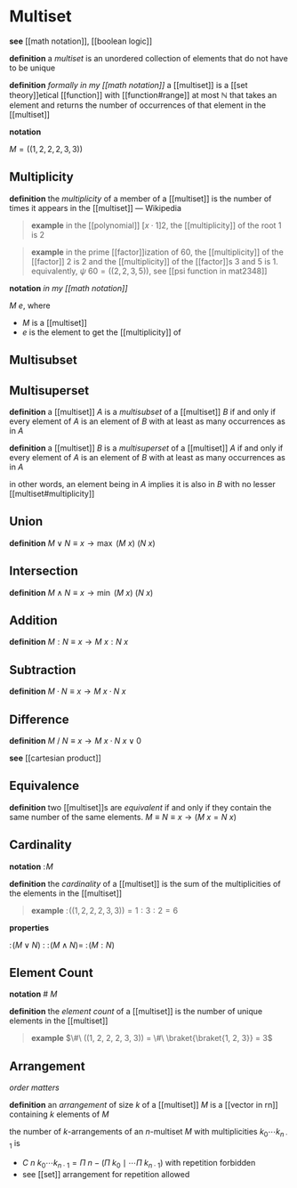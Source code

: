 # Multiset

**see** [[math notation]], [[boolean logic]]

**definition** a _multiset_ is an unordered collection of elements that do not have to be unique

**definition** _formally in my [[math notation]]_ a [[multiset]] is a [[set theory]]etical [[function]] with [[function#range]] at most $\mathbb N$ that takes an element and returns the number of occurrences of that element in the [[multiset]]

**notation**

$M = ((1, 2, 2, 2, 3, 3))$

## Multiplicity

**definition** the _multiplicity_ of a member of a [[multiset]] is the number of times it appears in the [[multiset]] &mdash; Wikipedia

> **example** in the [[polynomial]] $[x \cdot 1]2$, the [[multiplicity]] of the root $1$ is $2$

> **example** in the prime [[factor]]ization of $60$, the [[multiplicity]] of the [[factor]] $2$ is $2$ and the [[multiplicity]] of the [[factor]]s $3$ and $5$ is $1$. equivalently, $\psi\ 60 = ((2, 2, 3, 5))$, see [[psi function in mat2348]]

**notation** _in my [[math notation]]_

$M\ e$, where

- $M$ is a [[multiset]]
- $e$ is the element to get the [[multiplicity]] of

## Multisubset

## Multisuperset

**definition** a [[multiset]] $A$ is a _multisubset_ of a [[multiset]] $B$ if and only if every element of $A$ is an element of $B$ with at least as many occurrences as in $A$

**definition** a [[multiset]] $B$ is a _multisuperset_ of a [[multiset]] $A$ if and only if every element of $A$ is an element of $B$ with at least as many occurrences as in $A$

in other words, an element being in $A$ implies it is also in $B$ with no lesser [[multiset#multiplicity]]

## Union

**definition** $M \lor N \equiv x \rightarrow \max\ (M\ x)\ (N\ x)$

## Intersection

**definition** $M \land N \equiv x \rightarrow \min\ (M\ x)\ (N\ x)$

## Addition

**definition** $M : N \equiv x \rightarrow M\ x : N\ x$

## Subtraction

**definition** $M \cdot N \equiv x \rightarrow M\ x \cdot N\ x$

## Difference

**definition** $M\ /\ N \equiv x \rightarrow M\ x \cdot N\ x \lor 0$

**see** [[cartesian product]]

## Equivalence

**definition** two [[multiset]]s are _equivalent_ if and only if they contain the same number of the same elements. $M \equiv N \equiv x \rightarrow (M\ x = N\ x)$

## Cardinality

**notation** $:\! M$

**definition** the _cardinality_ of a [[multiset]] is the sum of the multiplicities of the elements in the [[multiset]]

> **example** $:\! ((1, 2, 2, 2, 3, 3)) = 1 : 3 : 2 = 6$

**properties**

$:\! (M \lor N)\ : \ :\! (M \land N) =\ :\! (M : N)$

## Element Count

**notation** $\#\ M$

**definition** the _element count_ of a [[multiset]] is the number of unique elements in the [[multiset]]

> **example** $\#\ ((1, 2, 2, 2, 3, 3)) = \#\ \braket{\braket{1, 2, 3}} = 3$

## Arrangement

_order matters_

**definition** an _arrangement_ of size $k$ of a [[multiset]] $M$ is a [[vector in rn]] containing $k$ elements of $M$

the number of $k$-arrangements of an $n$-multiset $M$ with multiplicities $k_0 \cdots k_{n \cdot 1}$ is

- $C\ n\ k_0 \cdots k_{n \cdot 1} = \Pi\ n - (\Pi\ k_0 \mid \cdots \Pi\ k_{n \cdot 1})$ with repetition forbidden
- see [[set]] arrangement for repetition allowed
